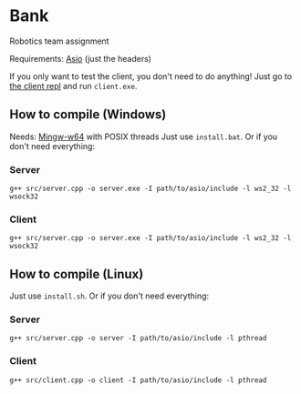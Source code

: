 # Bank
Robotics team assignment

Requirements: [Asio](https://think-async.com/Asio/) (just the headers)

If you only want to test the client, you don't need to do anything! Just go to [the client repl](https://repl.it/@tadpole2357/bank-client) and run `client.exe`.
## How to compile (Windows)
Needs: [Mingw-w64](http://mingw-w64.org/doku.php) with POSIX threads
Just use `install.bat`. Or if you don't need everything:
### Server
```
g++ src/server.cpp -o server.exe -I path/to/asio/include -l ws2_32 -l wsock32
```
### Client
```
g++ src/server.cpp -o server.exe -I path/to/asio/include -l ws2_32 -l wsock32
```
## How to compile (Linux)
Just use `install.sh`. Or if you don't need everything:
### Server
```
g++ src/server.cpp -o server -I path/to/asio/include -l pthread
```
### Client
```
g++ src/client.cpp -o client -I path/to/asio/include -l pthread
```
